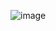 
![image](https://user-images.githubusercontent.com/120350543/217754637-d2f8e8f7-c9a0-4c22-973f-e7160f5080f5.png)
